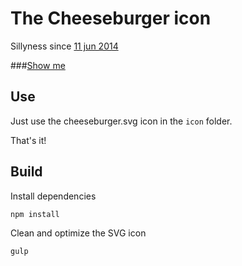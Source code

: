 # The Cheeseburger icon

Sillyness since [11 jun 2014](https://twitter.com/Urre/status/476681362322522112)

###[Show me](http://urre.github.io/cheeseburgericon)

## Use

Just use the cheeseburger.svg icon in the `icon` folder.

That's it!

## Build

Install dependencies

	npm install

Clean and optimize the SVG icon

	gulp